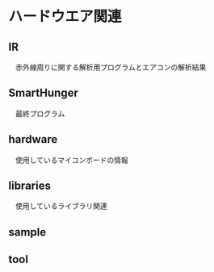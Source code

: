 # ハードウエア関連

## IR  
　赤外線周りに関する解析用プログラムとエアコンの解析結果

## SmartHunger  
　最終プログラム

## hardware  
　使用しているマイコンボードの情報

## libraries  
　使用しているライブラリ関連

## sample  

## tool  
